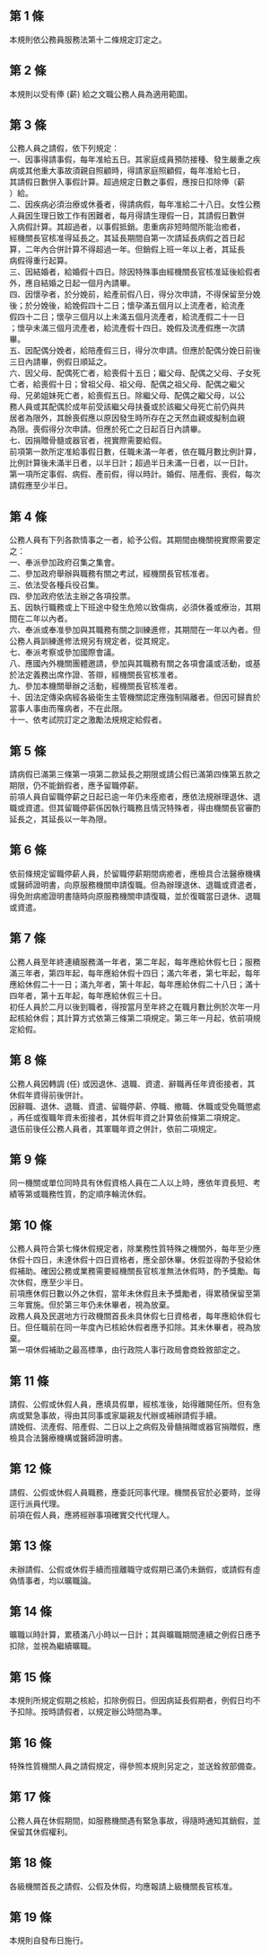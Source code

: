 第 1 條
-------
本規則依公務員服務法第十二條規定訂定之。

第 2 條
-------
本規則以受有俸 (薪) 給之文職公務人員為適用範圍。

第 3 條
-------
公務人員之請假，依下列規定：  
一、因事得請事假，每年准給五日。其家庭成員預防接種、發生嚴重之疾  
    病或其他重大事故須親自照顧時，得請家庭照顧假，每年准給七日，  
    其請假日數併入事假計算。超過規定日數之事假，應按日扣除俸（薪  
    ）給。  
二、因疾病必須治療或休養者，得請病假，每年准給二十八日。女性公務  
    人員因生理日致工作有困難者，每月得請生理假一日，其請假日數併  
    入病假計算。其超過者，以事假抵銷。患重病非短時間所能治癒者，  
    經機關長官核准得延長之。其延長期間自第一次請延長病假之首日起  
    算，二年內合併計算不得超過一年。但銷假上班一年以上者，其延長  
    病假得重行起算。  
三、因結婚者，給婚假十四日。除因特殊事由經機關長官核准延後給假者  
    外，應自結婚之日起一個月內請畢。  
四、因懷孕者，於分娩前，給產前假八日，得分次申請，不得保留至分娩  
    後；於分娩後，給娩假四十二日；懷孕滿五個月以上流產者，給流產  
    假四十二日；懷孕三個月以上未滿五個月流產者，給流產假二十一日  
    ；懷孕未滿三個月流產者，給流產假十四日。娩假及流產假應一次請  
    畢。  
五、因配偶分娩者，給陪產假三日，得分次申請。但應於配偶分娩日前後  
    三日內請畢，例假日順延之。  
六、因父母、配偶死亡者，給喪假十五日；繼父母、配偶之父母、子女死  
    亡者，給喪假十日；曾祖父母、祖父母、配偶之祖父母、配偶之繼父  
    母、兄弟姐妹死亡者，給喪假五日。除繼父母、配偶之繼父母，以公  
    務人員或其配偶於成年前受該繼父母扶養或於該繼父母死亡前仍與共  
    居者為限外，其餘喪假應以原因發生時所存在之天然血親或擬制血親  
    為限。喪假得分次申請。但應於死亡之日起百日內請畢。  
七、因捐贈骨髓或器官者，視實際需要給假。  
前項第一款所定准給事假日數，任職未滿一年者，依在職月數比例計算，  
比例計算後未滿半日者，以半日計；超過半日未滿一日者，以一日計。  
第一項所定事假、病假、產前假，得以時計。婚假、陪產假、喪假，每次  
請假應至少半日。

第 4 條
-------
公務人員有下列各款情事之一者，給予公假。其期間由機關視實際需要定  
之：  
一、奉派參加政府召集之集會。  
二、參加政府舉辦與職務有關之考試，經機關長官核准者。  
三、依法受各種兵役召集。  
四、參加政府依法主辦之各項投票。  
五、因執行職務或上下班途中發生危險以致傷病，必須休養或療治，其期  
    間在二年以內者。  
六、奉派或奉准參加與其職務有關之訓練進修，其期間在一年以內者。但  
    公務人員訓練進修法規另有規定者，從其規定。  
七、奉派考察或參加國際會議。  
八、應國內外機關團體邀請，參加與其職務有關之各項會議或活動，或基  
    於法定義務出席作證、答辯，經機關長官核准者。  
九、參加本機關舉辦之活動，經機關長官核准者。  
十、因法定傳染病經各級衛生主管機關認定應強制隔離者。但因可歸責於  
    當事人事由而罹病者，不在此限。  
十一、依考試院訂定之激勵法規規定給假者。

第 5 條
-------
請病假已滿第三條第一項第二款延長之期限或請公假已滿第四條第五款之  
期限，仍不能銷假者，應予留職停薪。  
前項人員自留職停薪之日起已逾一年仍未痊癒者，應依法規辦理退休、退  
職或資遣。但其留職停薪係因執行職務且情況特殊者，得由機關長官審酌  
延長之，其延長以一年為限。

第 6 條
-------
依前條規定留職停薪人員，於留職停薪期間病癒者，應檢具合法醫療機構  
或醫師證明書，向原服務機關申請復職。但為辦理退休、退職或資遣者，  
得免附病癒證明書隨時向原服務機關申請復職，並於復職當日退休、退職  
或資遣。

第 7 條
-------
公務人員至年終連續服務滿一年者，第二年起，每年應給休假七日；服務  
滿三年者，第四年起，每年應給休假十四日；滿六年者，第七年起，每年  
應給休假二十一日；滿九年者，第十年起，每年應給休假二十八日；滿十  
四年者，第十五年起，每年應給休假三十日。  
初任人員於二月以後到職者，得按當月至年終之在職月數比例於次年一月  
起核給休假；其計算方式依第三條第二項規定。第三年一月起，依前項規  
定給假。

第 8 條
-------
公務人員因轉調 (任) 或因退休、退職、資遣、辭職再任年資銜接者，其  
休假年資得前後併計。  
因辭職、退休、退職、資遣、留職停薪、停職、撤職、休職或受免職懲處  
，再任或復職年資未銜接者，其休假年資之計算依前條第二項規定。  
退伍前後任公務人員者，其軍職年資之併計，依前二項規定。

第 9 條
-------
同一機關或單位同時具有休假資格人員在二人以上時，應依年資長短、考  
績等第或職務性質，酌定順序輪流休假。

第 10 條
--------
公務人員符合第七條休假規定者，除業務性質特殊之機關外，每年至少應  
休假十四日，未達休假十四日資格者，應全部休畢。休假並得酌予發給休  
假補助。確因公務或業務需要經機關長官核准無法休假時，酌予獎勵。每  
次休假，應至少半日。  
前項應休假日數以外之休假，當年未休假且未予獎勵者，得累積保留至第  
三年實施。但於第三年仍未休畢者，視為放棄。  
政務人員及民選地方行政機關首長未具休假七日資格者，每年應給休假七  
日。但任職前在同一年度內已核給休假者應予扣除。其未休畢者，視為放  
棄。  
第一項休假補助之最高標準，由行政院人事行政局會商銓敘部定之。

第 11 條
--------
請假、公假或休假人員，應填具假單，經核准後，始得離開任所。但有急  
病或緊急事故，得由其同事或家屬親友代辦或補辦請假手續。  
請娩假、流產假、陪產假、二日以上之病假及骨髓捐贈或器官捐贈假，應  
檢具合法醫療機構或醫師證明書。

第 12 條
--------
請假、公假或休假人員職務，應委託同事代理。機關長官於必要時，並得  
逕行派員代理。  
前項在假人員，應將經辦事項確實交代代理人。

第 13 條
--------
未辦請假、公假或休假手續而擅離職守或假期已滿仍未銷假，或請假有虛  
偽情事者，均以曠職論。

第 14 條
--------
曠職以時計算，累積滿八小時以一日計；其與曠職期間連續之例假日應予  
扣除，並視為繼續曠職。

第 15 條
--------
本規則所規定假期之核給，扣除例假日。但因病延長假期者，例假日均不  
予扣除。按時請假者，以規定辦公時間為準。

第 16 條
--------
特殊性質機關人員之請假規定，得參照本規則另定之，並送銓敘部備查。

第 17 條
--------
公務人員在休假期間，如服務機關遇有緊急事故，得隨時通知其銷假，並  
保留其休假權利。

第 18 條
--------
各級機關首長之請假、公假及休假，均應報請上級機關長官核准。

第 19 條
--------
本規則自發布日施行。

